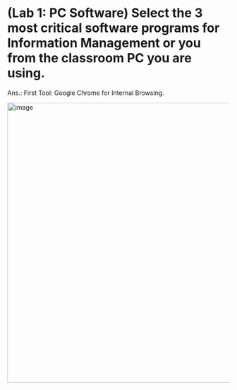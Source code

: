 # (Lab 1: PC Software) Select the 3 most critical software programs for Information Management or you from the classroom PC you are using.
Ans.:
First Tool: Google Chrome for Internal Browsing.

<img width="912" height="633" alt="image" src="https://github.com/user-attachments/assets/431b1a1f-c5d4-4c92-8d64-10a9900d0362" />
